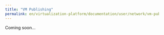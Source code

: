 ```yaml
---
title: "VM Publishing"
permalink: en/virtualization-platform/documentation/user/network/vm-publishing.html
---
```


Coming soon...
